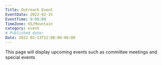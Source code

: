 ```yaml
---
Title: Outreach Event
EventDate: 2022-02-15
EventTime: 9:00:00
TimeZone: US/Mountain
category: event
# Published date:
Date: 2022-02-13T12:00:00-06:00
---
```


This page will display upcoming events such as committee meetings and special events
